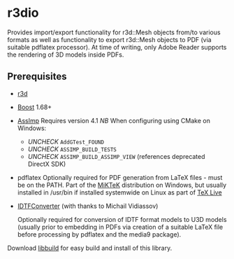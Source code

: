 # r3dio
Provides import/export functionality for r3d::Mesh objects from/to various formats as well as
functionality to export r3d::Mesh objects to PDF (via suitable pdflatex processor). At time of
writing, only Adobe Reader supports the rendering of 3D models inside PDFs.

## Prerequisites
- [r3d](../../../r3d)

- [Boost](http://www.boost.org) 1.68+

- [AssImp](https://github.com/assimp)
    Requires version 4.1 *NB* When configuring using CMake on Windows:
    - *UNCHECK* `AddGTest_FOUND`
    - *UNCHECK* `ASSIMP_BUILD_TESTS`
    - *UNCHECK* `ASSIMP_BUILD_ASSIMP_VIEW` (references deprecated DirectX SDK)

- pdflatex
    Optionally required for PDF generation from LaTeX files - must be on the PATH.
    Part of the [MiKTeK](https://miktex.org/) distribution on Windows, but usually
    installed in /usr/bin if installed systemwide on Linux as part of
    [TeX Live](https://www.tug.org/texlive/)

- [IDTFConverter](https://www2.iaas.msu.ru/tmp/u3d/u3d-1.4.5_current.zip)
    (with thanks to Michail Vidiassov)

    Optionally required for conversion of IDTF format models to U3D models
    (usually prior to embedding in PDFs via creation of a suitable LaTeX
    file before processing by pdflatex and the media9 package).

Download [libbuild](../../../libbuild) for easy build and install of this library.
